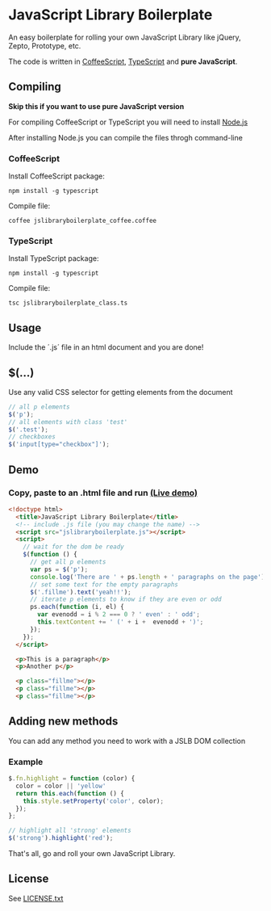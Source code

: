 # JavaScript Library Boilerplate

An easy boilerplate for rolling your own JavaScript Library like jQuery, Zepto, Prototype, etc.

The code is written in [CoffeeScript](http://www.coffeescript.org), [TypeScript](http://www.typescriptlang.org) and **pure JavaScript**.

## Compiling
**Skip this if you want to use pure JavaScript version**

For compiling CoffeeScript or TypeScript you will need to install [Node.js](http://nodejs.org)

After installing Node.js you can compile the files throgh command-line

### CoffeeScript
Install CoffeeScript package:

```
npm install -g typescript
```

Compile file:

```
coffee jslibraryboilerplate_coffee.coffee
```

### TypeScript
Install TypeScript package:

```
npm install -g typescript
```

Compile file:

```
tsc jslibraryboilerplate_class.ts
```

## Usage
Include the ´.js´ file in an html document and you are done!

## $(...)

Use any valid CSS selector for getting elements from the document

```javascript
// all p elements
$('p');
// all elements with class 'test'
$('.test');
// checkboxes
$('input[type="checkbox"]');
```

## Demo

### Copy, paste to an .html file and run [(Live demo)](http://dciccale.github.com/jslibraryboilerplate/demo.html)

```html
<!doctype html>
  <title>JavaScript Library Boilerplate</title>
  <!-- include .js file (you may change the name) -->
  <script src="jslibraryboilerplate.js"></script>
  <script>
    // wait for the dom be ready
    $(function () {
      // get all p elements
      var ps = $('p');
      console.log('There are ' + ps.length + ' paragraphs on the page');
      // set some text for the empty paragraphs
      $('.fillme').text('yeah!!');
      // iterate p elements to know if they are even or odd
      ps.each(function (i, el) {
        var evenodd = i % 2 === 0 ? ' even' : ' odd';
        this.textContent += ' (' + i +  evenodd + ')';
      });
    });
  </script>

  <p>This is a paragraph</p>
  <p>Another p</p>

  <p class="fillme"></p>
  <p class="fillme"></p>
  <p class="fillme"></p>
```

## Adding new methods
You can add any method you need to work with a JSLB DOM collection

### Example
```javascript
$.fn.highlight = function (color) {
  color = color || 'yellow'
  return this.each(function () {
    this.style.setProperty('color', color);
  });
};

// highlight all 'strong' elements
$('strong').highlight('red');
```

That's all, go and roll your own JavaScript Library.

## License
See [LICENSE.txt](https://raw.github.com/dciccale/jslibraryboilerplate/master/LICENSE.txt)